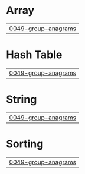 # Array
|  |
| ------- |
| [0049-group-anagrams](https://github.com/gyuwseong/leet-code/tree/master/0049-group-anagrams) |


# Hash Table
|  |
| ------- |
| [0049-group-anagrams](https://github.com/gyuwseong/leet-code/tree/master/0049-group-anagrams) |
# String
|  |
| ------- |
| [0049-group-anagrams](https://github.com/gyuwseong/leet-code/tree/master/0049-group-anagrams) |
# Sorting
|  |
| ------- |
| [0049-group-anagrams](https://github.com/gyuwseong/leet-code/tree/master/0049-group-anagrams) |